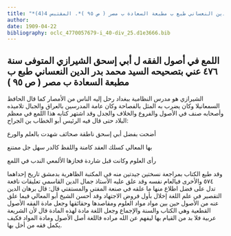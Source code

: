 ```yaml
---
title: "*مطبوعات ومخطوطات : اللمع في أصول الفقه ل أبي إسحق الشيرازي المتوفى سنة ٤٧٦ عني بتصحيحه السيد محمد بدر الدين النعساني طبع ب مطبعة السعادة ب مصر ( ص ٩٥ )*. المقتبس 4(4)"
author: 
date: 1909-04-22
bibliography: oclc_4770057679-i_40-div_25.d1e3666.bib
---
```




##  اللمع في أصول الفقه   ل  أبي إسحق الشيرازي  المتوفى سنة  ٤٧٦   عني بتصحيحه  السيد محمد بدر الدين النعساني   طبع ب  مطبعة السعادة  ب  مصر ( ص  ٩٥ )

  
 الشيرازي هو مدرس النظامية ببغداد رحل إليه الناس من الأمصار كما قال الحافظ السمعانيلا وكان يضرب به المثل بالفصاحة وكان عامة المدرسين بالعراق والجبال تلاميذه وأصحابه صنف في الأصول والفروع والخلاف والجدل وقد اشتهر كتابه هذا اللمع في معظم البلاد حتى قال فيه الرئيس أبو الخطاب بن الجراح: 

 أضحت بفضل أبي إسحق ناطقة   صحائف شهدت بالعلم والورع  

 بها المعالي كسلك العقد كامنة   واللفظ كالدر سهل جل ممتنع  

 رأى العلوم وكانت قبل شاردة   فحازها الألمعي الندب في اللمع  

 وقد طبع الكتاب بمراجعة نسختين جيدتين منه في المكتبة الظاهرية بدمشق تاريخ إحداهما  ٥٧٤  والأخرى فيالعام نفسه وقد علق عليه الأستاذ  جمال الدين  القاسمي  تعليقات نافعة تدل على فضل اطلاع منها ما علقه في صنعة المفتي والمستفتي قال: قال برهان الدين التقصير في علم اللغة إخلال بأول فروض الاجتهاد وقد أحسن الشيخ أبو المعالي فيما علق عنه من الأصول حين بين مواد مواد العلوم ومقاصدها وحقائقها وجعل مادة الفقه الأصول القطعية وهي الكتاب والسنة والإجماع وجعل اللغة مادة لهذه المادة قال لأن الشريعة عربية فلا بد من القيام بها ليفهم عن الله مراده فاللغة أصل الأصول ومادة المواد فكيف يكمل فقه من أخل بها. 
